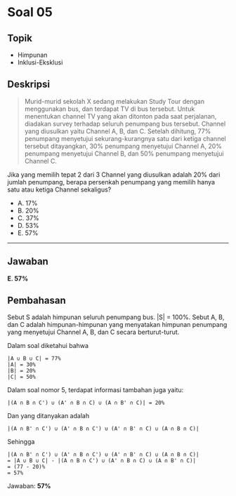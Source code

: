 # Soal 05

## Topik

* Himpunan
* Inklusi-Eksklusi

## Deskripsi

> Murid-murid sekolah X sedang melakukan Study Tour dengan menggunakan bus, dan terdapat TV di bus tersebut. Untuk menentukan channel TV yang akan ditonton pada saat perjalanan, diadakan survey terhadap seluruh penumpang bus tersebut. Channel yang diusulkan yaitu Channel A, B, dan C. Setelah dihitung, 77% penumpang menyetujui sekurang-kurangnya satu dari ketiga channel tersebut ditayangkan, 30% penumpang menyetujui Channel A, 20% penumpang menyetujui Channel B, dan 50% penumpang menyetujui Channel C.

Jika yang memilih tepat 2 dari 3 Channel yang diusulkan adalah 20% dari jumlah penumpang, berapa persenkah penumpang yang memilih hanya satu atau ketiga Channel sekaligus? 

* A. 17%
* B. 20%
* C. 37%
* D. 53%
* E. 57%

---

## Jawaban

**E. 57%**

## Pembahasan

Sebut S adalah himpunan seluruh penumpang bus. |S| = 100%.
Sebut A, B, dan C adalah himpunan-himpunan yang menyatakan himpunan penumpang yang menyetujui Channel A, B, dan C secara berturut-turut.

Dalam soal diketahui bahwa

    |A ∪ B ∪ C| = 77%  
    |A| = 30%  
    |B| = 20%  
    |C| = 50%  

Dalam soal nomor 5, terdapat informasi tambahan juga yaitu:

    |(A ∩ B ∩ C') ∪ (A' ∩ B ∩ C) ∪ (A ∩ B' ∩ C)| = 20%

Dan yang ditanyakan adalah

    |(A ∩ B' ∩ C') ∪ (A' ∩ B ∩ C') ∪ (A' ∩ B' ∩ C) ∪ (A ∩ B ∩ C)|

Sehingga

    |(A ∩ B' ∩ C') ∪ (A' ∩ B ∩ C') ∪ (A' ∩ B' ∩ C) ∪ (A ∩ B ∩ C)|
    = |A ∪ B ∪ C| - |(A ∩ B ∩ C') ∪ (A' ∩ B ∩ C) ∪ (A ∩ B' ∩ C)|
    = (77 - 20)%
    = 57%

Jawaban: **57%**
